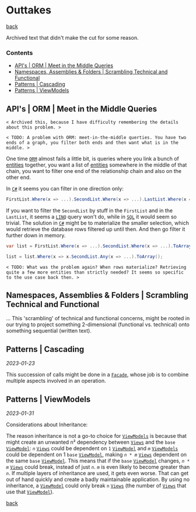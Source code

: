 Outtakes
========

[back](..)

Archived text that didn't make the cut for some reason.

<h3>Contents</h3>

- [API's | ORM | Meet in the Middle Queries](#apis--orm--meet-in-the-middle-queries)
- [Namespaces, Assemblies & Folders | Scrambling Technical and Functional](#namespaces-assemblies--folders--scrambling-technical-and-functional)
- [Patterns | Cascading](#patterns--cascading)
- [Patterns | ViewModels](#patterns--viewmodels)


API's | ORM | Meet in the Middle Queries
----------------------------------------

`< Archived this, because I have difficulty remembering the details about this problem. >`

`< TODO: A problem with ORM: meet-in-the-middle querties. You have two ends of a graph, you filter both ends and then want what is in the middle. >`

One time [`ORM`](../api.md#orm) almost fails a little bit, is queries where you link a bunch of [entities](patterns.md#entities) together, you want a list of [entities](patterns.md#entities) somewhere in the middle of that chain, you want to filter one end of the relationship chain and also on the other end.

In [`C#`](api.md#csharp) it seems you can filter in one direction only:

```cs
FirstList.Where(x => ...).SecondList.Where(x => ...).LastList.Where(x => ...);
```

If you want to filter the `SecondList` by stuff in the `FirstList` and in the `LastList`, it seems a [`LINQ`](api.md#linq) query won't do, while in [`SQL`](api.md#sql) it would seem so trivial. The solution in [`C#`](api.md#csharp) might be to materialize the smaller selection, which would retrieve the database rows filtered up until then. And then go filter it further down in memory.

```cs
var list = FirstList.Where(x => ...).SecondList.Where(x => ...).ToArray();

list = list.Where(x => x.SecondList.Any(x => ...).ToArray();
```

`< TODO: What was the problem again? When rows materialize? Retrieving quite a few more entities than strictly needed? It seems so specific to the use case back then. >`

Namespaces, Assemblies & Folders | Scrambling Technical and Functional
----------------------------------------------------------------------

... 
This 'scrambling' of technical and functional concerns, might be rooted in our trying to project something 2-dimensional (functional vs. technical) onto something sequential (written text).


Patterns | Cascading
--------------------

*2023-01-23*

This succession of calls might be done in a [`Facade`](#facade), whose job is to combine multiple aspects involved in an operation.

Patterns | ViewModels
---------------------

*2023-01-31*

Considerations about Inheritance:

The reason inheritance is not a go-to choice for [`ViewModels`](#viewmodels) is because that might create an unwanted n² dependency between [`Views`](#views) and the `base` [`ViewModel`](#viewmodels): *`n`* [`Views`](#views) could be dependent on `1` [`ViewModel`](#viewmodels) and *`m`* [`ViewModels`](#viewmodels) could be dependent on 1 `base` [`ViewModel`](#viewmodels), making *`n * m`* [`Views`](#views) dependent on the same `base` [`ViewModel`](#viewmodels). This means that if the `base` [`ViewModel`](#viewmodels) changes, *`n * m`* [`Views`](#views) could break, instead of just *`n`*. *`m`* is even likely to become greater than *`n`*. If multiple layers of inheritance are used, it gets even worse. That can get out of hand quickly and create a badly maintainable application. By using no inheritance, a [`ViewModel`](#viewmodels) could only break `n` [`Views`](#views) (the number of [`Views`](#views) that use that [`ViewModel`](#viewmodels)).

[back](..)
